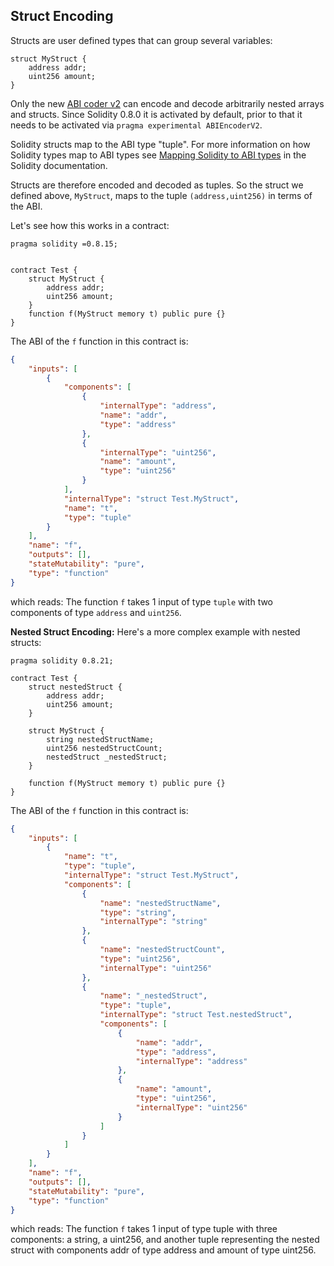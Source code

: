 ## Struct Encoding

Structs are user defined types that can group several variables:

```solidity
struct MyStruct {
    address addr;
    uint256 amount;
}
```

Only the new [ABI coder v2](https://docs.soliditylang.org/en/latest/layout-of-source-files.html#abi-coder-pragma) can encode and decode arbitrarily nested arrays and structs. Since Solidity 0.8.0 it is activated by default, prior to that it needs to be activated via `pragma experimental ABIEncoderV2`.

Solidity structs map to the ABI type "tuple". For more information on how Solidity types map to ABI types see [Mapping Solidity to ABI types](https://docs.soliditylang.org/en/latest/abi-spec.html#mapping-solidity-to-abi-types) in the Solidity documentation.

Structs are therefore encoded and decoded as tuples. So the struct we defined above, `MyStruct`, maps to the tuple `(address,uint256)` in terms of the ABI.

Let's see how this works in a contract:

```solidity
pragma solidity =0.8.15;


contract Test {
    struct MyStruct {
        address addr;
        uint256 amount;
    }
    function f(MyStruct memory t) public pure {}
}
```

The ABI of the `f` function in this contract is:

```json
{
	"inputs": [
		{
			"components": [
				{
					"internalType": "address",
					"name": "addr",
					"type": "address"
				},
				{
					"internalType": "uint256",
					"name": "amount",
					"type": "uint256"
				}
			],
			"internalType": "struct Test.MyStruct",
			"name": "t",
			"type": "tuple"
		}
	],
	"name": "f",
	"outputs": [],
	"stateMutability": "pure",
	"type": "function"
}
```

which reads: The function `f` takes 1 input of type `tuple` with two components of type `address` and `uint256`.

**Nested Struct Encoding:**
Here's a more complex example with nested structs:

```solidity
pragma solidity 0.8.21;

contract Test {
    struct nestedStruct {
        address addr;
        uint256 amount;
    }

    struct MyStruct {
        string nestedStructName;
        uint256 nestedStructCount;
        nestedStruct _nestedStruct;
    }

    function f(MyStruct memory t) public pure {}
}
```
The ABI of the `f` function in this contract is:

```json
{
    "inputs": [
        {
            "name": "t",
            "type": "tuple",
            "internalType": "struct Test.MyStruct",
            "components": [
                {
                    "name": "nestedStructName",
                    "type": "string",
                    "internalType": "string"
                },
                {
                    "name": "nestedStructCount",
                    "type": "uint256",
                    "internalType": "uint256"
                },
                {
                    "name": "_nestedStruct",
                    "type": "tuple",
                    "internalType": "struct Test.nestedStruct",
                    "components": [
                        {
                            "name": "addr",
                            "type": "address",
                            "internalType": "address"
                        },
                        {
                            "name": "amount",
                            "type": "uint256",
                            "internalType": "uint256"
                        }
                    ]
                }
            ]
        }
    ],
    "name": "f",
    "outputs": [],
    "stateMutability": "pure",
    "type": "function"
}
```
which reads: The function `f` takes 1 input of type tuple with three components: a string, a uint256, and another tuple representing the nested struct with components addr of type address and amount of type uint256.